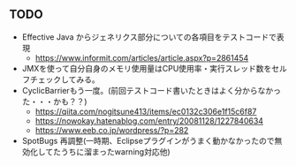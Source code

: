 ## TODO

- Effective Java からジェネリクス部分についての各項目をテストコードで表現
  - https://www.informit.com/articles/article.aspx?p=2861454
- JMXを使って自分自身のメモリ使用量はCPU使用率・実行スレッド数をセルフチェックしてみる。
- CyclicBarrierもう一度。(前回テストコード書いたときはよく分からなかった・・・かも？？)
  - https://qiita.com/nogitsune413/items/ec0132c306e1f15c6f87
  - https://nowokay.hatenablog.com/entry/20081128/1227840634
  - https://www.eeb.co.jp/wordpress/?p=282
- SpotBugs 再調整(一時期、Eclipseプラグインがうまく動かなかったので無効化してたうちに溜まったwarning対応他)
